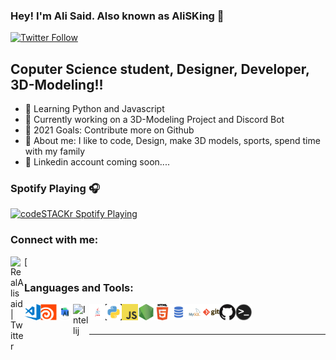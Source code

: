 ### Hey! I'm Ali Said. Also known as AliSKing 👋

[![Twitter Follow](https://img.shields.io/twitter/follow/RealAliSaid?color=1DA1F2&logo=twitter&style=for-the-badge)](https://twitter.com/intent/follow?original_referer=https%3A%2F%2Fgithub.com%2FRealAliSaid&screen_name=RealAliSaid)

## Coputer Science student, Designer, Developer, 3D-Modeling!!

- 🔴 Learning Python and Javascript
- 🔴 Currently working on a 3D-Modeling Project and Discord Bot
- 🔴 2021 Goals: Contribute more on Github
- 🔴 About me: I like to code, Design, make 3D models, sports, spend time with my family
- 🔴 Linkedin account coming soon....

### Spotify Playing 🎧

[<img src="https://now-playing-codestackr.vercel.app/api/spotify-playing" alt="codeSTACKr Spotify Playing" width="350" />](https://open.spotify.com/user/swyqyimdc12jajde4vpwd2x1b)

### Connect with me:


[<img align="left" alt="RealAlisaid | Twitter" width="22px" src="https://cdn.jsdelivr.net/npm/simple-icons@v3/icons/twitter.svg" />][twitter]
[
<br />

### Languages and Tools:

[<img align="left" alt="Visual Studio Code" width="26px" src="https://raw.githubusercontent.com/github/explore/80688e429a7d4ef2fca1e82350fe8e3517d3494d/topics/visual-studio-code/visual-studio-code.png" />][twitter]

[<img align="left" alt="Houdini" width="26px" src="https://raw.githubusercontent.com/ALISKING/Images-for-Github-Bio/main/Houdini3D_icon.png" />][houdini]

[<img align="left" alt="Android Studio" width="26px" src="https://raw.githubusercontent.com/ALISKING/Images-for-Github-Bio/main/android-studio.png" />][twitter]

[<img align="left" alt="Intellij" width="26px" src="https://raw.githubusercontent.com/ALISKING/Images/main/IntelliJ_IDEA_Logo.svg_.png?token=ANWRTQDD5ZTASCTU3RBF55TA4RUDQ" />][twitter]

[<img align="left" alt="Java" width="26px" src="https://raw.githubusercontent.com/ALISKING/Images-for-Github-Bio/main/java.png" />][twitter]

[<img align="left" alt="Python" width="26px" src="https://raw.githubusercontent.com/ALISKING/Images-for-Github-Bio/main/py.png" />][twitter]

[<img align="left" alt="JavaScript" width="26px" src="https://raw.githubusercontent.com/github/explore/80688e429a7d4ef2fca1e82350fe8e3517d3494d/topics/javascript/javascript.png" />][twitter]

[<img align="left" alt="Node.js" width="26px" src="https://raw.githubusercontent.com/github/explore/80688e429a7d4ef2fca1e82350fe8e3517d3494d/topics/nodejs/nodejs.png" />][twitter]

[<img align="left" alt="HTML5" width="26px" src="https://raw.githubusercontent.com/github/explore/80688e429a7d4ef2fca1e82350fe8e3517d3494d/topics/html/html.png" />][twitter]

[<img align="left" alt="SQL" width="26px" src="https://raw.githubusercontent.com/github/explore/80688e429a7d4ef2fca1e82350fe8e3517d3494d/topics/sql/sql.png" />][twitter]

[<img align="left" alt="MySQL" width="26px" src="https://raw.githubusercontent.com/github/explore/80688e429a7d4ef2fca1e82350fe8e3517d3494d/topics/mysql/mysql.png" />][twitter]

[<img align="left" alt="Git" width="26px" src="https://raw.githubusercontent.com/github/explore/80688e429a7d4ef2fca1e82350fe8e3517d3494d/topics/git/git.png" />][twitter]

[<img align="left" alt="GitHub" width="26px" src="https://raw.githubusercontent.com/github/explore/78df643247d429f6cc873026c0622819ad797942/topics/github/github.png" />][twitter]

[<img align="left" alt="Terminal" width="26px" src="https://raw.githubusercontent.com/github/explore/80688e429a7d4ef2fca1e82350fe8e3517d3494d/topics/terminal/terminal.png" />][twitter]


<br />
<br />

---



</details>

[twitter]: https://twitter.com/RealAliSaid
[houdini]: https://www.sidefx.com/profile/A-S-K/
